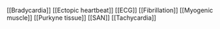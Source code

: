 [[Bradycardia]]
[[Ectopic heartbeat]]
[[ECG]]
[[Fibrillation]]
[[Myogenic muscle]]
[[Purkyne tissue]]
[[SAN]]
[[Tachycardia]]
